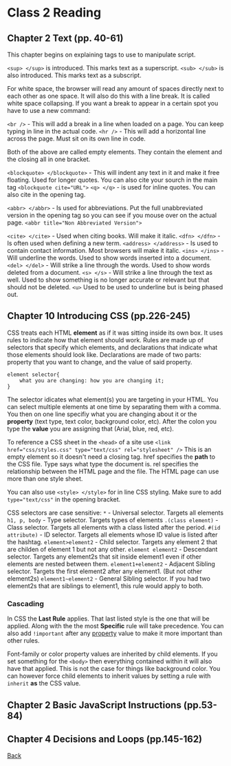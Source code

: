 # Class 2 Reading

## Chapter 2 Text (pp. 40-61)

This chapter begins on explaining tags to use to manipulate script.

`<sup> </sup>` is introduced. This marks text as a superscript.
`<sub> </sub>` is also introduced. This marks text as a subscript.

For white space, the browser will read any amount of spaces directly next to each other as one space. It will also do this with a line break. It is called white space collapsing. If you want a break to appear in a certain spot you have to use a new command:

`<br />` - This will add a break in a line when loaded on a page. You can keep typing in line in the actual code.
`<hr />` - This will add a horizontal line across the page. Must sit on its own line in code.

Both of the above are called empty elements. They contain the element and the closing all in one bracket.

`<blockquote> </blockquote>` - This will indent any text in it and make it free floating. Used for longer quotes. You can also cite your sourch in the main tag `<blockquote cite="URL">`
`<q> </q>` - is used for inline quotes. You can also cite in the opening tag.

`<abbr> </abbr>` - Is used for abbreviations. Put the full unabbreviated version in the opening tag so you can see if you mouse over on the actual page. `<abbr title="Non Abbreviated Version">`

`<cite> </cite>` - Used when citing books. Will make it italic.
`<dfn> </dfn>` - Is often used when defining a new term.
`<address> </address>` - Is used to contain contact information. Most browsers will make it italic.
`<ins> </ins>` - Will underline the words. Used to show words inserted into a document.
`<del> </del>` - Will strike a line through the words. Used to show words deleted from a document.
`<s> </s>` - Will strike a line through the text as well. Used to show something is no longer accurate or relevant but that should not be deleted. `<u>` Used to be used to underline but is being phased out.


## Chapter 10 Introducing CSS (pp.226-245)
CSS treats each HTML **element** as if it was sitting inside its own box. It uses rules to indicate how that element should work. Rules are made up of selectors that specify which elements, and declarations that indicate what those elements should look like. Declarations are made of two parts: property that you want to change, and the value of said property.

```
element selector{
    what you are changing: how you are changing it;
}
```
The selector idicates what element(s) you are targeting in your HTML. You can select multiple elements at one time by separating them with a comma. You then on one line specifiy what you are changing about it or the **property** (text type, text color, background color, etc). After the colon you type the **value** you are assigning that (Arial, blue, red, etc).

To reference a CSS sheet in the `<head>` of a site use `<link href="css/styles.css" type="text/css" rel="stylesheet" />` This is an empty element so it doesn't need a closing tag. href specifies the **path** to the CSS file. Type says what type the document is. rel specifies the relationship between the HTML page and the file. The HTML page can use more than one style sheet.

You can also use `<style> </style>` for in line CSS styling. Make sure to add `type="text/css"` in the opening bracket.

CSS selectors are case sensitive:
`*` - Universal selector. Targets all elements
`h1, p, body` - Type selector. Targets types of elements
`.(class element)` - Class selector. Targets all elements with a class listed after the period.
`#(id attribute)` - ID selector. Targets all elements whose ID value is listed after the hashtag.
`element>element2` - Child selector. Targets any element 2 that are childen of element 1 but not any other.
`element element2` - Descendant selector. Targets any element2s that sit inside element1 even if other elements are nested between them.
`element1+element2` - Adjacent Sibling selector. Targets the first element2 after any element1. (But not other element2s)
`element1~element2` - General Sibling selector. If you had two element2s that are siblings to element1, this rule would apply to both.

### Cascading
In CSS the **Last Rule** applies. That last listed style is the one that will be applied. Along with the the most **Specific** rule will take precedence. You can also add `!important` after any <u>property</u> value to make it more important than other rules.

Font-family or color property values are inherited by child elements. If you set something for the `<body>` then everything contained within it will also have that applied. This is not the case for things like background color. You can however force child elements to inherit values by setting a rule with `inherit` **as** the CSS value.



## Chapter 2 Basic JavaScript Instructions (pp.53-84)



## Chapter 4 Decisions and Loops (pp.145-162)



[Back](README.md)